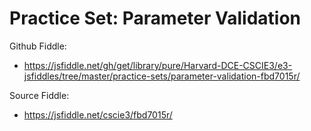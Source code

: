 # Practice Set:  Parameter Validation

Github Fiddle:
- https://jsfiddle.net/gh/get/library/pure/Harvard-DCE-CSCIE3/e3-jsfiddles/tree/master/practice-sets/parameter-validation-fbd7015r/

Source Fiddle:
- https://jsfiddle.net/cscie3/fbd7015r/

